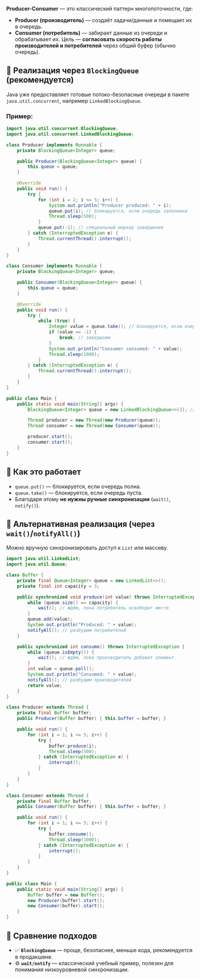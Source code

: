 **Producer-Consumer** — это классический паттерн многопоточности, где:
- **Producer (производитель)** — создаёт задачи/данные и помещает их в очередь.
- **Consumer (потребитель)** — забирает данные из очереди и обрабатывает их.
Цель — **согласовать скорость работы производителей и потребителей** через общий буфер (обычно очередь).
## 🔹 Реализация через `BlockingQueue` (рекомендуется)
Java уже предоставляет готовые потоко-безопасные очереди в пакете `java.util.concurrent`, например `LinkedBlockingQueue`.
### Пример:
```java
import java.util.concurrent.BlockingQueue;
import java.util.concurrent.LinkedBlockingQueue;

class Producer implements Runnable {
    private BlockingQueue<Integer> queue;

    public Producer(BlockingQueue<Integer> queue) {
        this.queue = queue;
    }

    @Override
    public void run() {
        try {
            for (int i = 1; i <= 5; i++) {
                System.out.println("Producer produced: " + i);
                queue.put(i); // блокируется, если очередь заполнена
                Thread.sleep(500);
            }
            queue.put(-1); // специальный маркер завершения
        } catch (InterruptedException e) {
            Thread.currentThread().interrupt();
        }
    }
}

class Consumer implements Runnable {
    private BlockingQueue<Integer> queue;

    public Consumer(BlockingQueue<Integer> queue) {
        this.queue = queue;
    }

    @Override
    public void run() {
        try {
            while (true) {
                Integer value = queue.take(); // блокируется, если очередь пуста
                if (value == -1) {
                    break; // завершаем
                }
                System.out.println("Consumer consumed: " + value);
                Thread.sleep(1000);
            }
        } catch (InterruptedException e) {
            Thread.currentThread().interrupt();
        }
    }
}

public class Main {
    public static void main(String[] args) {
        BlockingQueue<Integer> queue = new LinkedBlockingQueue<>(3); // буфер на 3 элемента

        Thread producer = new Thread(new Producer(queue));
        Thread consumer = new Thread(new Consumer(queue));

        producer.start();
        consumer.start();
    }
}
```
## 🔹 Как это работает
- `queue.put()` — блокируется, если очередь полна.
- `queue.take()` — блокируется, если очередь пуста.
- Благодаря этому **не нужны ручные синхронизации** (`wait()`, `notify()`).
## 🔹 Альтернативная реализация (через `wait()`/`notifyAll()`)
Можно вручную синхронизировать доступ к `List` или массиву.
```java
import java.util.LinkedList;
import java.util.Queue;

class Buffer {
    private final Queue<Integer> queue = new LinkedList<>();
    private final int capacity = 3;

    public synchronized void produce(int value) throws InterruptedException {
        while (queue.size() == capacity) {
            wait(); // ждём, пока потребитель освободит место
        }
        queue.add(value);
        System.out.println("Produced: " + value);
        notifyAll(); // разбудим потребителей
    }

    public synchronized int consume() throws InterruptedException {
        while (queue.isEmpty()) {
            wait(); // ждём, пока производитель добавит элемент
        }
        int value = queue.poll();
        System.out.println("Consumed: " + value);
        notifyAll(); // разбудим производителей
        return value;
    }
}

class Producer extends Thread {
    private final Buffer buffer;
    public Producer(Buffer buffer) { this.buffer = buffer; }

    public void run() {
        for (int i = 1; i <= 5; i++) {
            try {
                buffer.produce(i);
                Thread.sleep(500);
            } catch (InterruptedException e) {
                interrupt();
            }
        }
    }
}

class Consumer extends Thread {
    private final Buffer buffer;
    public Consumer(Buffer buffer) { this.buffer = buffer; }

    public void run() {
        for (int i = 1; i <= 5; i++) {
            try {
                buffer.consume();
                Thread.sleep(1000);
            } catch (InterruptedException e) {
                interrupt();
            }
        }
    }
}

public class Main {
    public static void main(String[] args) {
        Buffer buffer = new Buffer();
        new Producer(buffer).start();
        new Consumer(buffer).start();
    }
}
```
## 🔹 Сравнение подходов
- ✅ **`BlockingQueue`** — проще, безопаснее, меньше кода, рекомендуется в продакшене.
- ⚙️ **`wait/notify`** — классический учебный пример, полезен для понимания низкоуровневой синхронизации.
